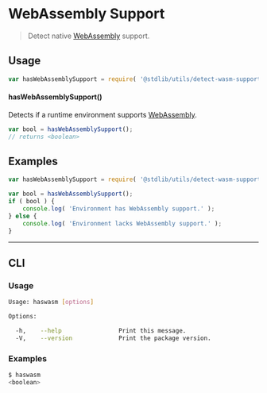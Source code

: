 # WebAssembly Support

> Detect native [WebAssembly][webassembly] support.

<section class="usage">

## Usage

``` javascript
var hasWebAssemblySupport = require( '@stdlib/utils/detect-wasm-support' );
```

#### hasWebAssemblySupport()

Detects if a runtime environment supports [WebAssembly][webassembly].

``` javascript
var bool = hasWebAssemblySupport();
// returns <boolean>
```

</section>

<!-- /.usage -->


<section class="examples">

## Examples

``` javascript
var hasWebAssemblySupport = require( '@stdlib/utils/detect-wasm-support' );

var bool = hasWebAssemblySupport();
if ( bool ) {
    console.log( 'Environment has WebAssembly support.' );
} else {
    console.log( 'Environment lacks WebAssembly support.' );
}
```

</section>

<!-- /.examples -->


---

<section class="cli">

## CLI

<section class="usage">

### Usage

``` bash
Usage: haswasm [options]

Options:

  -h,    --help                Print this message.
  -V,    --version             Print the package version.
```

</section>

<!-- /.usage -->

<section class="examples">

### Examples

``` bash
$ haswasm
<boolean>
```

</section>

<!-- /.examples -->

</section>

<!-- /.cli -->


<section class="links">

[webassembly]: http://webassembly.org/

</section>

<!-- /.links -->
